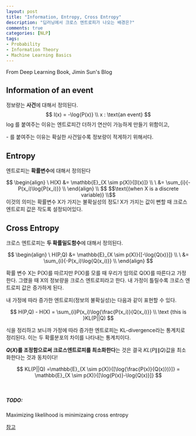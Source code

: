 ```yaml
---
layout: post
title: "Information, Entropy, Cross Entropy"
description: "딥러닝에서 크로스 엔트로피가 나오는 배경은?"
comments: true
categories: [NLP]
tags: 
- Probability
- Information Theory	
- Machine Learning Basics
---
```


From Deep Learning Book, Jimin Sun's Blog



## Information of an event

정보량는 **사건**에 대해서 정의된다.    
$$
I(x) = -\log{P(x)} \\
x : \text{an event}
$$
log 를 붙여주는 이유는 엔트로피간 더하기 연산이 가능하게 만들기 위함이고,

\- 를 붙여주는 이유는 확실한 사건일수록 정보량이 적게하기 위해서다.



## Entropy

엔트로피는 **확률변수**에 대해서 정의된다  

<center>
$$
\begin{align}
\ H(X) &= \mathbb{E}_{X \sim p(X)}{[I(x)]} \\
\ &=  \sum_{i}{-P(x_i)\log{P(x_i)}} \\
\end{align} \\
$$
$$\text{(when X is a discrete variable)} \\$$
</center>
이것의 의미는 확률변수 X가 가지는 불확실성의 정도! X가 가지는 값이 뻔할 때 크로스 엔트로피 값은 작도록 설정되어있다. 


## Cross Entropy

크로스 엔트로피는 **두 확률밀도함수**에 대해서 정의된다.

$$
\begin{align}
\ H(P,Q) &= \mathbb{E}_{X \sim p(X)}{[-\log{Q(x)}]} \\
\ &= \sum_{i}{-P(x_i)\log{Q(x_i)}} \\
\end{align}
$$

확률 변수 X는 P(X)를 따르지만 P(X)를 모를 때 우리가 임의로 Q(X)를 따른다고 가정한다. 그랬을 때 X의 정보량을 크로스 엔트로피라고 한다. 내 가정이 틀릴수록 크로스 엔트로피 값은 증가하게 된다.

내 가정에 따라 증가한 엔트로피(정보의 불확실성)는 다음과 같이 표현할 수 있다.


$$
H(P,Q) - H(X) = \sum_{i}P(x_i)\log{\frac{P(x_i)}{Q(x_i)}} \\
\text {this is }KL(P||Q)
$$


식을 정리하고 보니까 가정에 따라 증가한 엔트로피는 KL-divergence라는 통계치로 정리된다. 이는 두 확률분포의 차이를 나타내는 통계치이다. 

**$Q(X)$를 조정함으로써 크로스엔트로피를 최소화한다**는 것은 결국 $KL(P\|\|Q)$값을 최소화한다는 것과 동치이다!


$$
KL(P||Q) =\mathbb{E}_{X \sim p(X)}{[\log{\frac{P(x)}{Q(x)})}]}  = \mathbb{E}_{X \sim p(X)}{[\log{P(x)}-\log{Q(x)}]}
$$

<br>

##### TODO:

Maximizing likelihood is minimizaing cross entropy

[참고](https://taeoh-kim.github.io/blog/cross-entropy의-정확한-확률적-의미/)

